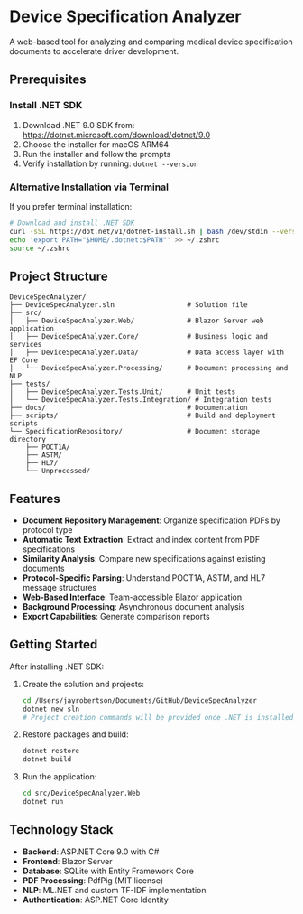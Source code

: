 # Device Specification Analyzer

A web-based tool for analyzing and comparing medical device specification documents to accelerate driver development.

## Prerequisites

### Install .NET SDK

1. Download .NET 9.0 SDK from: https://dotnet.microsoft.com/download/dotnet/9.0
2. Choose the installer for macOS ARM64
3. Run the installer and follow the prompts
4. Verify installation by running: `dotnet --version`

### Alternative Installation via Terminal

If you prefer terminal installation:
```bash
# Download and install .NET SDK
curl -sSL https://dot.net/v1/dotnet-install.sh | bash /dev/stdin --version latest --channel 9.0
echo 'export PATH="$HOME/.dotnet:$PATH"' >> ~/.zshrc
source ~/.zshrc
```

## Project Structure

```
DeviceSpecAnalyzer/
├── DeviceSpecAnalyzer.sln                  # Solution file
├── src/
│   ├── DeviceSpecAnalyzer.Web/             # Blazor Server web application
│   ├── DeviceSpecAnalyzer.Core/            # Business logic and services
│   ├── DeviceSpecAnalyzer.Data/            # Data access layer with EF Core
│   └── DeviceSpecAnalyzer.Processing/      # Document processing and NLP
├── tests/
│   ├── DeviceSpecAnalyzer.Tests.Unit/      # Unit tests
│   └── DeviceSpecAnalyzer.Tests.Integration/ # Integration tests
├── docs/                                   # Documentation
├── scripts/                                # Build and deployment scripts
└── SpecificationRepository/                # Document storage directory
    ├── POCT1A/
    ├── ASTM/
    ├── HL7/
    └── Unprocessed/
```

## Features

- **Document Repository Management**: Organize specification PDFs by protocol type
- **Automatic Text Extraction**: Extract and index content from PDF specifications
- **Similarity Analysis**: Compare new specifications against existing documents
- **Protocol-Specific Parsing**: Understand POCT1A, ASTM, and HL7 message structures
- **Web-Based Interface**: Team-accessible Blazor application
- **Background Processing**: Asynchronous document analysis
- **Export Capabilities**: Generate comparison reports

## Getting Started

After installing .NET SDK:

1. Create the solution and projects:
   ```bash
   cd /Users/jayrobertson/Documents/GitHub/DeviceSpecAnalyzer
   dotnet new sln
   # Project creation commands will be provided once .NET is installed
   ```

2. Restore packages and build:
   ```bash
   dotnet restore
   dotnet build
   ```

3. Run the application:
   ```bash
   cd src/DeviceSpecAnalyzer.Web
   dotnet run
   ```

## Technology Stack

- **Backend**: ASP.NET Core 9.0 with C#
- **Frontend**: Blazor Server
- **Database**: SQLite with Entity Framework Core
- **PDF Processing**: PdfPig (MIT license)
- **NLP**: ML.NET and custom TF-IDF implementation
- **Authentication**: ASP.NET Core Identity